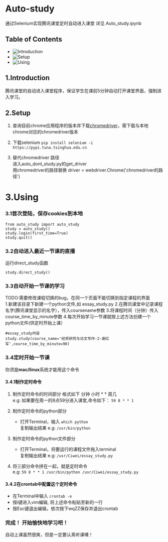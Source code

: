 # Auto-study
通过Selenium实现腾讯课堂定时自动进入课堂
详见 Auto_study.ipynb
## Table of Contents
* ![Introduction](#Introduction)
* ![Setup](#Setup)
* ![Using](#Using)
## 1.Introduction
腾讯课堂的自动进入课堂程序，保证学生在课前5分钟自动打开课堂界面，强制进入学习。
## 2.Setup
1. 查询目前chrome应用程序的版本并下载[chromedriver](https://sites.google.com/a/chromium.org/chromedriver/downloads)，需下载与本地chrome对应的chromedriver版本<br>

2. 下载selenium 
    ```pip install selenium -i https://pypi.tuna.tsinghua.edu.cn```
    
3. 替代chromedriver 路径
    <br>进入auto_dont_study.py的get_driver
    <br>用chromedriver的路径替换 driver = webdriver.Chrome('chromedriver的路径')
    
# 3.Using
### 3.1首次登陆，保存cookies到本地
```
from auto_study import auto_study 
study = auto_study()
study.login(first_time=True)
study.quit()
```
### 3.2自动进入最近一节课的直播
运行direct_study函数
```
study.direct_study()
```
### 3.3自动开始一节课的学习

TODO:需要修改课程切换的bug，在同一个页面不能切换到指定课程的界面
<br>
1.新建该目录下新建一个python文件,如 essay_study.py
    2.在腾讯课堂中记录课程名字(腾讯课堂显示的名字），传入coursename参数
    3.将课程时间（分钟）传入course_time_by_minute参数
    4.每次开始学习一节课就按上述方法创建一个python文件(供定时开始上课）
   
```
#essay_study内容
study.study(course_name='经贸研究与论文写作-2-谢红军',course_time_by_minute=90)
```
    
### 3.4定时开始一节课

你须是**mac/linux**系统才能用这个命令
#### 3.4.1制作定时命令
1. 制作定时命令的时间部分 格式如下
     分钟 小时 * * 周几 
     <br>e.g:
     如果要在周一的8点59分进入课堂,命令如下：
     ```59 8 * * 1```
     
2. 制作定时命令的python部分
    * 打开Terminal，输入 ```which python```
    <br>复制输出结果
    e.g:
    ```/usr/bin/python```
3. 制作定时命令的python文件部分
    * 打开Terminal，将要运行的课程文件拖入terminal<br>复制输出结果
    e.g:
    ```/usr/Ciwei/essay_study.py```
4. 将三部分命令拼在一起，就是定时命令
    <br>e.g:
    ```59 8 * * 1 /usr/bin/python /usr/Ciwei/essay_study.py```
    
#### 3.4.2在crontab中配置这个定时命令

* 在Terminal中输入
```crontab -e```
* 按i键进入vim编辑, 将上述命令粘贴至新的一行
* 按Esc键退出编辑，依次按下wqZZ保存并退出crontab


### 完成！ 开始愉快地学习吧！
自动上课虽然很爽，但是一定要认真听课噢！
